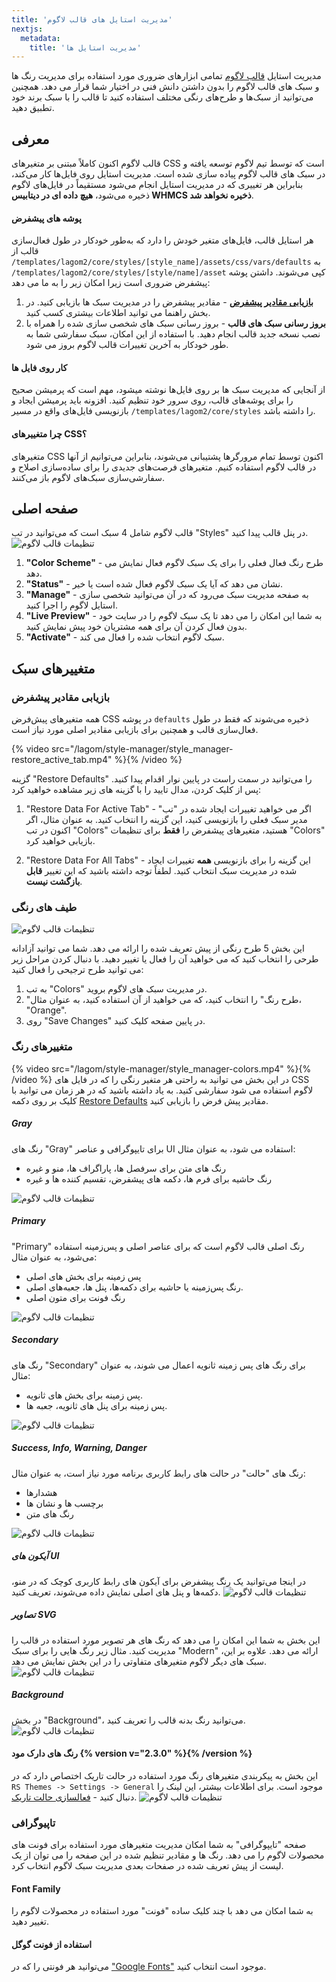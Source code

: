 ```yaml
---
title: 'مدیریت استایل های قالب لاگوم'
nextjs:
  metadata:
    title: 'مدیریت استایل ها'
---
```


مدیریت استایل [قالب لاگوم](https://designesia.ir/downloads/lagom-whmcs-theme/) تمامی ابزارهای ضروری مورد استفاده برای مدیریت رنگ ها و سبک های قالب لاگوم را بدون داشتن دانش فنی در اختیار شما قرار می دهد. همچنین می‌توانید از سبک‌ها و طرح‌های رنگی مختلف استفاده کنید تا قالب را با سبک برند خود تطبیق دهید.

## معرفی

قالب لاگوم اکنون کاملاً مبتنی بر متغیرهای CSS است که توسط تیم لاگوم توسعه یافته و در سبک های قالب لاگوم پیاده سازی شده است. مدیریت استایل روی فایل‌ها کار می‌کند، بنابراین هر تغییری که در مدیریت استایل انجام می‌شود مستقیماً در فایل‌های لاگوم ذخیره می‌شود، **هیچ داده ای در دیتابیس WHMCS ذخیره نخواهد شد**.

#### پوشه های پیشفرض

هر استایل قالب، فایل‌های متغیر خودش را دارد که به‌طور خودکار در طول فعال‌سازی قالب از `/templates/lagom2/core/styles/[style_name]/assets/css/vars/defaults` به `/templates/lagom2/core/styles/[style/name]/asset` کپی می‌شوند. داشتن پوشه پیشفرض ضروری است زیرا امکان زیر را به ما می دهد:

1. **[بازیابی مقادیر پیشفرض](#)** ​​- مقادیر پیشفرض را در مدیریت سبک ها بازیابی کنید. در بخش راهنما می توانید اطلاعات بیشتری کسب کنید.
2. **بروز رسانی سبک های قالب** - بروز رسانی سبک های شخصی سازی شده را همراه با نصب نسخه جدید قالب انجام دهید. با استفاده از این امکان، سبک سفارشی شما به طور خودکار به آخرین تغییرات قالب لاگوم بروز می شود.

#### کار روی فایل ها

از آنجایی که مدیریت سبک ها بر روی فایل‌ها نوشته میشود، مهم است که پرمیشن صحیح را برای پوشه‌های قالب، روی سرور خود تنظیم کنید. افزونه باید پرمیشن ایجاد و بازنویسی فایل‌های واقع در مسیر `/templates/lagom2/core/styles` را داشته باشد.

#### چرا متغییرهای CSS؟

متغیرهای CSS اکنون توسط تمام مرورگرها پشتیبانی می‌شوند، بنابراین می‌توانیم از آنها در قالب لاگوم استفاده کنیم. متغیرهای فرصت‌های جدیدی را برای ساده‌سازی اصلاح و سفارشی‌سازی سبک‌های لاگوم باز می‌کنند.

## صفحه اصلی

قالب لاگوم شامل 4 سبک است که می‌توانید در تب "Styles" در پنل قالب پیدا کنید.
![تنظیمات قالب لاگوم](/lagom/style-manager/style-manager_main_page.png)

1. **"Color Scheme"** - طرح رنگ فعال فعلی را برای یک سبک لاگوم فعال نمایش می دهد.
1. **"Status"** - نشان می دهد که آیا یک سبک لاگوم فعال شده است یا خیر.
1. **"Manage"** - به صفحه مدیریت سبک می‌رود که در آن می‌توانید شخصی سازی استایل لاگوم را اجرا کنید.
1. **"Live Preview"** - به شما این امکان را می دهد تا یک سبک لاگوم را در سایت خود بدون فعال کردن آن برای همه مشتریان خود پیش نمایش کنید.
1. **"Activate"** - سبک لاگوم انتخاب شده را فعال می کند.

## متغییرهای سبک

### بازیابی مقادیر پیشفرض

همه متغیرهای پیش‌فرض CSS در پوشه `defaults` ذخیره می‌شوند که فقط در طول فعال‌سازی قالب و همچنین برای بازیابی مقادیر اصلی مورد نیاز است.

{% video src="/lagom/style-manager/style_manager-restore_active_tab.mp4" %}{% /video %}

گزینه "Restore Defaults" را می‌توانید در سمت راست در پایین نوار اقدام پیدا کنید. پس از کلیک کردن، مدال تایید را با گزینه های زیر مشاهده خواهید کرد:

1. "Restore Data For Active Tab" - اگر می خواهید تغییرات ایجاد شده در "تب" مدیر سبک فعلی را بازنویسی کنید، این گزینه را انتخاب کنید. به عنوان مثال، اگر اکنون در تب "Colors" هستید، متغیرهای پیشفرض را **فقط** برای تنظیمات "Colors" بازیابی خواهید کرد.

2. "Restore Data For All Tabs" - این گزینه را برای بازنویسی **همه** تغییرات ایجاد شده در مدیریت سبک انتخاب کنید. لطفاً توجه داشته باشید که این تغییر **قابل بازگشت نیست**.

### طیف های رنگی

![تنظیمات قالب لاگوم](/lagom/style-manager/style_manager-color_schemes.png)

این بخش 5 طرح رنگی از پیش تعریف شده را ارائه می دهد. شما می توانید آزادانه طرحی را انتخاب کنید که می خواهید آن را فعال یا تغییر دهید. با دنبال کردن مراحل زیر می توانید طرح ترجیحی را فعال کنید:

1. به تب "Colors" در مدیریت سبک های لاگوم بروید.
2. "طرح رنگ" را انتخاب کنید، که می خواهید از آن استفاده کنید، به عنوان مثال، "Orange".
3. روی "Save Changes" در پایین صفحه کلیک کنید.

### متغییرهای رنگ

{% video src="/lagom/style-manager/style_manager-colors.mp4" %}{% /video %}
در این بخش می توانید به راحتی هر متغیر رنگی را که در فایل های CSS لاگوم استفاده می شود سفارشی کنید. به یاد داشته باشید که در هر زمان می توانید با کلیک بر روی دکمه [Restore Defaults](/lagom/style-manager#bazyaby-mqadyr-pyshfrd) مقادیر پیش فرض را بازیابی کنید.

##### Gray

رنگ های "Gray" برای تایپوگرافی و عناصر UI استفاده می شود، به عنوان مثال:

- رنگ های متن برای سرفصل ها، پاراگراف ها، منو و غیره
- رنگ حاشیه برای فرم ها، دکمه های پیشفرض، تقسیم کننده ها و غیره

![تنظیمات قالب لاگوم](/lagom/style-manager/style_manager-colors_gray.png)

##### Primary

"Primary" رنگ اصلی قالب لاگوم است که برای عناصر اصلی و پس‌زمینه استفاده می‌شود، به عنوان مثال:

- پس زمینه برای بخش های اصلی
- رنگ پس‌زمینه یا حاشیه برای دکمه‌ها، پنل ها، جعبه‌های اصلی.
- رنگ فونت برای متون اصلی

![تنظیمات قالب لاگوم](/lagom/style-manager/style_manager-colors_primary.png)

##### Secondary

رنگ های "Secondary" برای رنگ های پس زمینه ثانویه اعمال می شوند، به عنوان مثال:

- پس زمینه برای بخش های ثانویه.
- پس زمینه برای پنل های ثانویه، جعبه ها.

![تنظیمات قالب لاگوم](/lagom/style-manager/style_manager-colors_secondary.png)

##### Success, Info, Warning, Danger

رنگ های "حالت" در حالت های رابط کاربری برنامه مورد نیاز است، به عنوان مثال:

- هشدارها
- برچسب ها و نشان ها
- رنگ های متن

![تنظیمات قالب لاگوم](/lagom/style-manager/style_manager-colors_succes.png)

##### آیکون های UI

در اینجا می‌توانید یک رنگ پیشفرض برای آیکون های رابط کاربری کوچک که در منو، دکمه‌ها و پنل های اصلی نمایش داده می‌شوند، تعریف کنید.
![تنظیمات قالب لاگوم](/lagom/style-manager/style_manager-colors_icon.png)

##### تصاویر SVG

این بخش به شما این امکان را می دهد که رنگ های هر تصویر مورد استفاده در قالب را مدیریت کنید. مثال زیر رنگ هایی را برای سبک "Modern" ارائه می دهد. علاوه بر این، سبک های دیگر لاگوم متغیرهای متفاوتی را در این بخش نمایش می دهد.
![تنظیمات قالب لاگوم](/lagom/style-manager/style_manager-colors_svg.png)

##### Background

در بخش "Background"، می‌توانید رنگ بدنه قالب را تعریف کنید.
![تنظیمات قالب لاگوم](/lagom/style-manager/style_manager-colors_bg.png)

#### رنگ های دارک مود {% version v="2.3.0" %}{% /version %}

این بخش به پیکربندی متغیرهای رنگ مورد استفاده در حالت تاریک اختصاص دارد که در `RS Themes -> Settings -> General` موجود است. برای اطلاعات بیشتر، این لینک را دنبال کنید - [فعالسازی حالت تاریک](/lagom/settings#halt-taryk).
![تنظیمات قالب لاگوم](/lagom/style-manager/settings-general-color_variables-dark_mode-1.png)

### تاپیوگرافی

صفحه "تایپوگرافی" به شما امکان مدیریت متغیرهای مورد استفاده برای فونت های محصولات لاگوم را می دهد. رنگ ها و مقادیر تنظیم شده در این صفحه را می توان از یک لیست از پیش تعریف شده در صفحات بعدی مدیریت سبک لاگوم انتخاب کرد.

#### Font Family

به شما امکان می دهد با چند کلیک ساده "فونت" مورد استفاده در محصولات لاگوم را تغییر دهید.

#### استفاده از فونت گوگل

می‌توانید هر فونتی را که در ["Google Fonts"](https://fonts.google.com/) موجود است انتخاب کنید.
